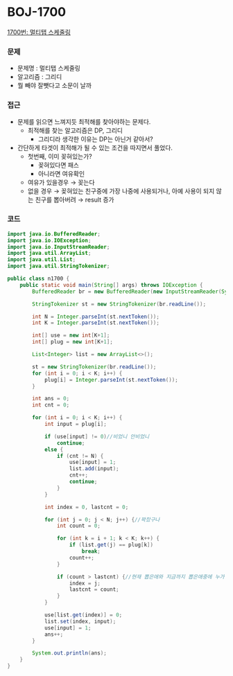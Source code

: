
# BOJ-1700
[1700번: 멀티탭 스케줄링](https://www.acmicpc.net/problem/1700)

### 문제

- 문제명 : 멀티탭 스케줄링
- 알고리즘 : 그리디
- 뭘 빼야 잘뺏다고 소문이 날까

### 접근

- 문제를 읽으면 느껴지듯 최적해를 찾아야하는 문제다.
    - 최적해를 찾는 알고리즘은 DP, 그리디
        - 그리디라 생각한 이유는 DP는 아닌거 같아서?
- 간단하게 타겟이 최적해가 될 수 있는 조건을 따지면서 풀었다.
    - 첫번째, 이미 꽂혀있는가?
        - 꽂혀있다면 패스
        - 아니라면 여유확인
    - 여유가 있을경우 → 꽂는다
    - 없을 경우 → 꽂혀있는 친구중에 가장 나중에 사용되거나, 아예 사용이 되지 않는 친구를 뽑아버려 → result 증가

### 코드

```java
import java.io.BufferedReader;
import java.io.IOException;
import java.io.InputStreamReader;
import java.util.ArrayList;
import java.util.List;
import java.util.StringTokenizer;

public class n1700 {
    public static void main(String[] args) throws IOException {
        BufferedReader br = new BufferedReader(new InputStreamReader(System.in));

        StringTokenizer st = new StringTokenizer(br.readLine());

        int N = Integer.parseInt(st.nextToken());
        int K = Integer.parseInt(st.nextToken());

        int[] use = new int[K+1];
        int[] plug = new int[K+1];

        List<Integer> list = new ArrayList<>();

        st = new StringTokenizer(br.readLine());
        for (int i = 0; i < K; i++) {
            plug[i] = Integer.parseInt(st.nextToken());
        }

        int ans = 0;
        int cnt = 0;

        for (int i = 0; i < K; i++) {
            int input = plug[i];

            if (use[input] != 0)//비었니 안비었니
                continue;
            else {
                if (cnt != N) {
                    use[input] = 1;
                    list.add(input);
                    cnt++;
                    continue;
                }
            }

            int index = 0, lastcnt = 0;

            for (int j = 0; j < N; j++) {//꽉찼구나
                int count = 0;

                for (int k = i + 1; k < K; k++) {
                    if (list.get(j) == plug[k])
                        break;
                    count++;
                }

                if (count > lastcnt) {//현재 뽑은애와 지금까지 뽑은애중에 누가 더 멀리있나
                    index = j;
                    lastcnt = count;
                }
            }

            use[list.get(index)] = 0;
            list.set(index, input);
            use[input] = 1;
            ans++;
        }

        System.out.println(ans);
    }
}
```
